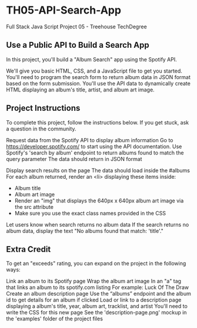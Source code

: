 # TH05-API-Search-App
Full Stack Java Script Project 05 - Treehouse TechDegree

## Use a Public API to Build a Search App

In this project, you'll build a "Album Search" app using the Spotify API.

We'll give you basic HTML, CSS, and a JavaScript file to get you started. You'll need to program the search form to return album data in JSON format based on the form submission. You'll use the API data to dynamically create HTML displaying an album's title, artist, and album art image.

<h2>Project Instructions</h2>

To complete this project, follow the instructions below. If you get stuck, ask a question in the community.

Request data from the Spotify API to display album information
    Go to https://developer.spotify.com/ to start using the API documentation.
    Use Spotify's 'search by album' endpoint to return albums found to match the query parameter
    The data should return in JSON format
    
Display search results on the page
    The data should load inside the #albums 
    For each album returned, render an \<li> displaying these items inside:
    <ul>
        <li>Album title</li>
        <li>Album art image</li>
        <li>Render an "img" that displays the 640px x 640px album art image via the src attribute</li>
        <li>Make sure you use the exact class names provided in the CSS</li>
    </ul>

Let users know when search returns no album data
    If the search returns no album data, display the text "No albums found that match: 'title'."
    
## Extra Credit

To get an "exceeds" rating, you can expand on the project in the following ways:

Link an album to its Spotify page
        Wrap the album art image In an "a" tag that links an album to its spotify.com listing
        For example: Luck Of The Draw
Create an album description page
        Use the “albums” endpoint and the album id to get details for an album if clicked
        Load or link to a description page displaying a album's title, year, album art, tracklist, and artist
        You'll need to write the CSS for this new page
        See the 'description-page.png' mockup in the 'examples' folder of the project files

